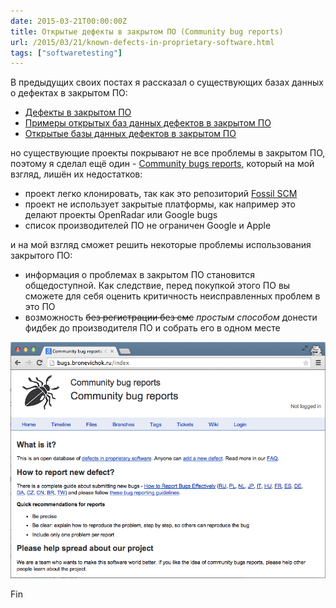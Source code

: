 ```yaml
---
date: 2015-03-21T00:00:00Z
title: Открытые дефекты в закрытом ПО (Community bug reports)
url: /2015/03/21/known-defects-in-proprietary-software.html
tags: ["softwaretesting"]
---
```


В предыдущих своих постах я рассказал о существующих базах данных о дефектах
в закрытом ПО:

- [Дефекты в закрытом ПО](/2015/02/25/bugs-in-closed-software.html)
- [Примеры открытых баз данных дефектов в закрытом ПО](/2015/03/12/bugs-in-closed-software-1.html)
- [Открытые базы данных дефектов в закрытом ПО](/2015/03/13/bugs-in-closed-software-2.html)

но существующие проекты покрывают не все проблемы в закрытом ПО,
поэтому я сделал ещё один - [Community bugs reports](https://bugs.bronevichok.ru/wiki?name=FAQ),
который на мой взгляд, лишён их недостатков:

- проект легко клонировать, так как это репозиторий [Fossil SCM](https://bugs.bronevichok.ru/wiki?name=Mirrors)
- проект не использует закрытые платформы, как например это делают проекты OpenRadar или Google bugs
- список производителей ПО не ограничен Google и Apple

и на мой взгляд сможет решить некоторые проблемы использования закрытого ПО:

- информация о проблемах в закрытом ПО становится общедоступной. Как следствие,
перед покупкой этого ПО вы сможете для себя оценить критичность неисправленных проблем в это ПО
- возможность <s>без регистрации без смс</s> _простым способом_ донести фидбек до производителя ПО и собрать его в одном месте

<img src="/images/screenshot-bugs.png" alt="Community bug reports">

Fin
